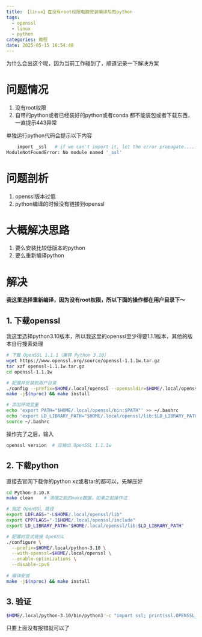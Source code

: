 ```yaml
---
title: 【linux】在没有root权限电脑安装编译后的python
tags:
  - openssl
  - linux
  - python
categories: 教程
date: 2025-05-15 16:54:48
---
```



为什么会出这个呢，因为当前工作碰到了，顺道记录一下解决方案

<!-- more -->



# 问题情况

1. 没有root权限
2. 自带的python或者已经装好的python或者conda 都不能装包或者下载东西，一直提示443异常

单独运行python代码会提示以下内容

```bash
    import _ssl   # if we can't import it, let the error propagate.....
ModuleNotFoundError: No module named '_ssl'
```

# 问题剖析

1. openssl版本过低
2. python编译的时候没有链接到openssl



# 大概解决思路

1. 要么安装比较低版本的python
2. 要么重新编译python



# 解决

**我这里选择重新编译，因为没有root权限，所以下面的操作都在用户目录下～**

## 1. 下载openssl

我这里选择python3.10版本，所以我这里的openssl至少得要1.1.1版本，其他的版本自行搜索处理

```bash
# 下载 OpenSSL 1.1.1（兼容 Python 3.10）
wget https://www.openssl.org/source/openssl-1.1.1w.tar.gz
tar xzf openssl-1.1.1w.tar.gz
cd openssl-1.1.1w

# 配置并安装到用户目录
./config --prefix=$HOME/.local/openssl --openssldir=$HOME/.local/openssl
make -j$(nproc) && make install

# 添加环境变量
echo 'export PATH="$HOME/.local/openssl/bin:$PATH"' >> ~/.bashrc
echo 'export LD_LIBRARY_PATH="$HOME/.local/openssl/lib:$LD_LIBRARY_PATH"' >> ~/.bashrc
source ~/.bashrc
```

操作完了之后，输入

```bash
openssl version  # 应输出 OpenSSL 1.1.1w
```

## 2. 下载python

直接去官网下载你的python xz或者tar的都可以，先解压好

```bash
cd Python-3.10.X
make clean    # 清理之前的make数据，如果之前操作过

# 指定 OpenSSL 路径
export LDFLAGS="-L$HOME/.local/openssl/lib"
export CPPFLAGS="-I$HOME/.local/openssl/include"
export LD_LIBRARY_PATH="$HOME/.local/openssl/lib:$LD_LIBRARY_PATH"

# 配置时显式链接 OpenSSL
./configure \
  --prefix=$HOME/.local/python-3.10 \
  --with-openssl=$HOME/.local/openssl \
  --enable-optimizations \
  --disable-ipv6
  
# 编译安装
make -j$(nproc) && make install
```

## 3. 验证

```bash
$HOME/.local/python-3.10/bin/python3 -c "import ssl; print(ssl.OPENSSL_VERSION)"
```

只要上面没有报错就可以了

